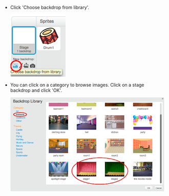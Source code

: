 + Click 'Choose backdrop from library'.

	![screenshot](images/stage-choose.png)

+ You can click on a category to browse images. Click on a stage backdrop and click 'OK'.

	![screenshot](images/backdrop.png)
